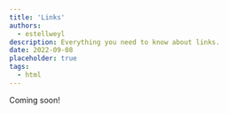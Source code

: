 ```yaml
---
title: 'Links'
authors:
  - estellweyl
description: Everything you need to know about links.
date: 2022-09-08
placeholder: true
tags:
  - html
---
```


Coming soon!